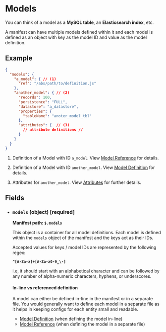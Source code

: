 # Models

You can think of a model as a **MySQL table**, an **Elasticsearch index**, etc.

A manifest can have multiple models defined within it and each model is defined as an object with key as the model 
ID and value as the model definition.

## Example

```json title="Model example"
{
  "models": {
    "a_model": { // (1)
      "ref": "/abs/path/to/definition.js"
    },
    "another_model": { // (2)
      "records": 100,
      "persistence": "FULL",
      "datastore": "a_datastore",
      "properties": {
        "tableName": "anoter_model_tbl"
      },
      "attributes": {  // (3)
        // attribute definitions //
      }
    }
  }
}
```

1. Definition of a Model with ID `a_model`. View [Model Reference](./model_reference.md) for details.

2. Definition of a Model with ID `another_model`. View [Model Definition](./model_definition.md) for details.

3. Attributes for `another_model`. View [Attributes](../attributes/attributes.md) for further details.

## Fields

* ### `models` (object) [required]

    **Manifest path: `$.models`**

    This object is a container for all model definitions. Each model is defined within the `models` object of the 
    manifest and the keys act as their IDs.
  
    Accepted values for keys / model IDs are represented by the following regex:

    **`^[A-Za-z]+[A-Za-z0-9_\-]`**

    i.e, it should start with an alphabetical character and can be followed by any number of alpha-numeric characters, 
	hyphens, or underscores.
  
    #### In-line vs referenced definition

    A model can either be defined in-line in the manifest or in a separate file. You would generally want to define 
    each model in a separate file as it helps in keeping configs for each entity small and readable.
    
    * [Model Definition](./model_definition.md) (when defining the model in-line)
    * [Model Reference](./model_reference.md) (when defining the model in a separate file)
